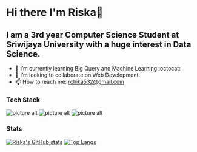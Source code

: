 # Hi there I'm Riska👋
## I am a 3rd year Computer Science Student at Sriwijaya University with a huge interest in Data Science.

* 🌱 I’m currently learning Big Query and Machine Learning :octocat:
* 👯 I’m looking to collaborate on Web Development.
* 📫 How to reach me: rchika532@gmail.com 

### Tech Stack ###
![picture alt](https://github.com/topics/java)
![picture alt](https://github.com/topics/python)
![picture alt](https://github.com/topics/javascript)

### Stats ###
[![Riska's GitHub stats](https://github-readme-stats.vercel.app/api?username=riskatrim)](https://github.com/riskatrim/github-readme-stats)
[![Top Langs](https://github-readme-stats.vercel.app/api/top-langs/?username=riskatrim)](https://github.com/riskatrim/github-readme-stats)


